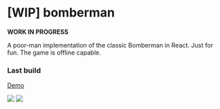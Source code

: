 # [WIP] bomberman

**WORK IN PROGRESS**

A poor-man implementation of the classic Bomberman in React. Just for fun. The game is offline capable.

### Last build

[Demo](http://producer-ferret-56536.netlify.com)

![](http://58a9e0cc6686743d2e31708b.producer-ferret-56536.netlify.com/Screen%20Shot%202017-02-19%20at%2019.14.12.png)
![](http://58a9e0cc6686743d2e31708b.producer-ferret-56536.netlify.com/Screen%20Shot%202017-02-19%20at%2019.14.21.png)
